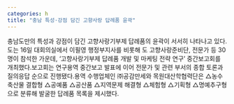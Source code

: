 ```yaml
---
categories: h
title: "충남 특성·강점 담긴 고향사랑 답례품 윤곽"
---
```

충남도만의 특성과 강점이 담긴 고향사랑기부제 답례품의 윤곽이 서서히 나타나고 있다.도는 16일 대회의실에서 이필영 행정부지사를 비롯해 도 고향사랑준비단, 전문가 등 30명이 참석한 가운데, ‘고향사랑기부제 답례품 개발 및 마케팅 전략 연구’ 중간보고회를 개최했다.보고회는 연구용역 중간보고 발표에 이어 전문가 및 관련 부서의 종합 토론과 질의응답 순으로 진행됐다.용역 수행업체인 ㈜공감만세와 목원대산학협력단은 △농수축산물 결합형 △공예품 △공산품 △지역문제 해결형 △체험형 △기획형 △명예추구형으로 분류해 발굴한 답례품 목록을 제시했다.